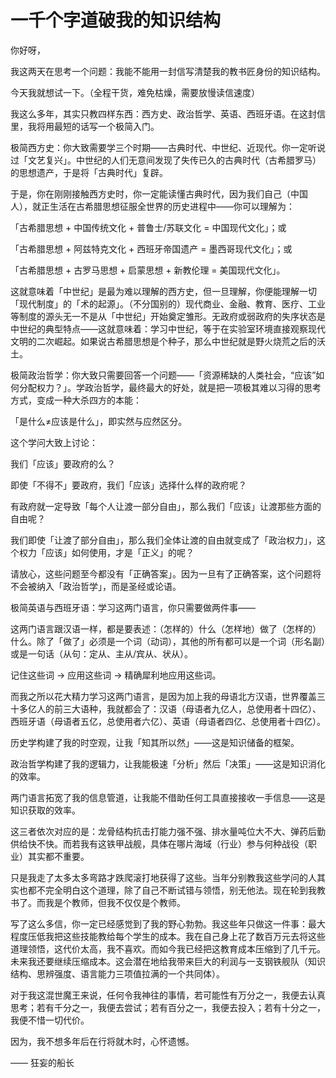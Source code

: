 # 一千个字道破我的知识结构

你好呀，

我这两天在思考一个问题：我能不能用一封信写清楚我的教书匠身份的知识结构。

今天我就想试一下。（全程干货，难免枯燥，需要放慢读信速度）

我这么多年，其实只教四样东西：西方史、政治哲学、英语、西班牙语。在这封信里，我将用最短的话写一个极简入门。

极简西方史：你大致需要学三个时期——古典时代、中世纪、近现代。你一定听说过「文艺复兴」。中世纪的人们无意间发现了失传已久的古典时代（古希腊罗马）的思想遗产，于是将「古典时代」复辟。

于是，你在刚刚接触西方史时，你一定能读懂古典时代，因为我们自己（中国人），就正生活在古希腊思想征服全世界的历史进程中——你可以理解为：

「古希腊思想 + 中国传统文化 + 普鲁士/苏联文化 = 中国现代文化」；或

「古希腊思想 + 阿兹特克文化 + 西班牙帝国遗产 = 墨西哥现代文化」；或

「古希腊思想 + 古罗马思想 + 启蒙思想 + 新教伦理 = 美国现代文化」。

这就意味着「中世纪」是最为难以理解的西方史，但一旦理解，你便能理解一切「现代制度」的「术的起源」。（不分国别的）现代商业、金融、教育、医疗、工业等制度的源头无一不是从「中世纪」开始奠定雏形。无政府或弱政府的失序状态是中世纪的典型特点——这就意味着：学习中世纪，等于在实验室环境直接观察现代文明的二次崛起。如果说古希腊思想是个种子，那么中世纪就是野火烧荒之后的沃土。

极简政治哲学：你大致只需要回答一个问题——「资源稀缺的人类社会，“应该”如何分配权力？」。学政治哲学，最终最大的好处，就是把一项极其难以习得的思考方式，变成一种大杀四方的本能：

「是什么≠应该是什么」，即实然与应然区分。

这个学问大致上讨论：

我们「应该」要政府的么？

即使「不得不」要政府，我们「应该」选择什么样的政府呢？

有政府就一定导致「每个人让渡一部分自由」，那么我们「应该」让渡那些方面的自由呢？

我们即使「让渡了部分自由」，那么我们全体让渡的自由就变成了「政治权力」，这个权力「应该」如何使用，才是「正义」的呢？

请放心，这些问题至今都没有「正确答案」。因为一旦有了正确答案，这个问题将不会被纳入「政治哲学」，而是圣经或论语。

极简英语与西班牙语：学习这两门语言，你只需要做两件事——

这两门语言跟汉语一样，都是要表述：（怎样的）什么（怎样地）做了（怎样的）什么。除了「做了」必须是一个词（动词），其他的所有都可以是一个词（形名副）或是一句话（从句：定从、主从/宾从、状从）。

记住这些词 → 应用这些词 → 精确犀利地应用这些词。

而我之所以花大精力学习这两门语言，是因为加上我的母语北方汉语，世界覆盖三十多亿人的前三大语种，我就都会了：汉语（母语者九亿人，总使用者十四亿）、西班牙语（母语者五亿，总使用者六亿）、英语（母语者四亿、总使用者十四亿）。

历史学构建了我的时空观，让我「知其所以然」——这是知识储备的框架。

政治哲学构建了我的逻辑力，让我能极速「分析」然后「决策」——这是知识消化的效率。

两门语言拓宽了我的信息管道，让我能不借助任何工具直接接收一手信息——这是知识获取的效率。

这三者依次对应的是：龙骨结构抗击打能力强不强、排水量吨位大不大、弹药后勤供给快不快。而若我有这铁甲战舰，具体在哪片海域（行业）参与何种战役（职业）其实都不重要。

只是我走了太多太多弯路才跌爬滚打地获得了这些。当年分别教我这些学问的人其实也都不完全明白这个道理，除了自己不断试错与领悟，别无他法。现在轮到我教书了。而我是个教师，但我不仅仅是个教师。

写了这么多信，你一定已经感觉到了我的野心勃勃。我这些年只做这一件事：最大程度压低我把这些技能教给每个学生的成本。我在自己身上花了数百万元去将这些道理领悟，这代价太高，我不喜欢。而如今我已经把这教育成本压缩到了几千元。未来我还要继续压缩成本。这会潜在地给我带来巨大的利润与一支钢铁舰队（知识结构、思辨强度、语言能力三项值拉满的一个共同体）。

对于我这混世魔王来说，任何令我神往的事情，若可能性有万分之一，我便去认真思考；若有千分之一，我便去尝试；若有百分之一，我便去投入；若有十分之一，我便不惜一切代价。

因为，我不想多年后在行将就木时，心怀遗憾。

—— 狂妄的船长